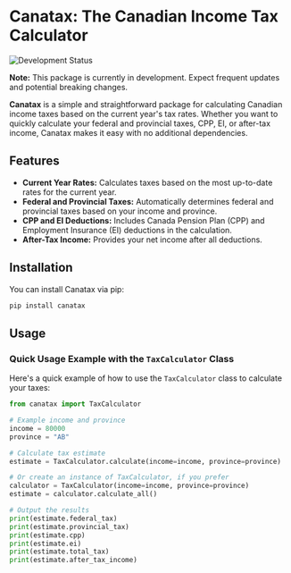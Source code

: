 # Canatax: The Canadian Income Tax Calculator

![Development Status](https://img.shields.io/badge/status-in_development-orange)

**Note:** This package is currently in development. Expect frequent updates and potential breaking changes.

**Canatax** is a simple and straightforward package for calculating Canadian income taxes based on the current year's tax rates. Whether you want to quickly calculate your federal and provincial taxes, CPP, EI, or after-tax income, Canatax makes it easy with no additional dependencies.

## Features

- **Current Year Rates:** Calculates taxes based on the most up-to-date rates for the current year.
- **Federal and Provincial Taxes:** Automatically determines federal and provincial taxes based on your income and province.
- **CPP and EI Deductions:** Includes Canada Pension Plan (CPP) and Employment Insurance (EI) deductions in the calculation.
- **After-Tax Income:** Provides your net income after all deductions.

## Installation

You can install Canatax via pip:

```bash
pip install canatax
```

## Usage

### Quick Usage Example with the `TaxCalculator` Class

Here's a quick example of how to use the `TaxCalculator` class to calculate your taxes:

```python
from canatax import TaxCalculator

# Example income and province
income = 80000
province = "AB"

# Calculate tax estimate
estimate = TaxCalculator.calculate(income=income, province=province)

# Or create an instance of TaxCalculator, if you prefer
calculator = TaxCalculator(income=income, province=province)
estimate = calculator.calculate_all()

# Output the results
print(estimate.federal_tax)
print(estimate.provincial_tax)
print(estimate.cpp)
print(estimate.ei)
print(estimate.total_tax)
print(estimate.after_tax_income)
```